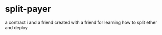 # split-payer
a contract i and a friend created with a friend for learning how to split ether and deploy
